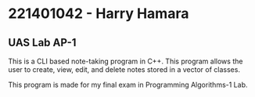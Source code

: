 # 221401042 - Harry Hamara
## UAS Lab AP-1

This is a CLI based note-taking program in C++.
This program allows the user to create, view, edit, and delete notes stored in a vector of classes.

This program is made for my final exam in Programming Algorithms-1 Lab.
